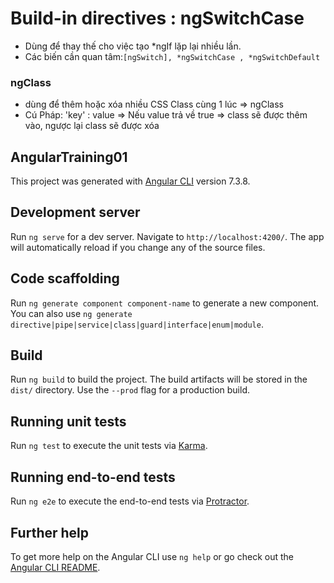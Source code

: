 

# Build-in directives : ngSwitchCase
  - Dùng để thay thế cho việc tạo *ngIf lặp lại nhiều lần.
  - Các biến cần quan tâm:` [ngSwitch], *ngSwitchCase , *ngSwitchDefault `

### ngClass
  - dùng để thêm hoặc xóa nhiều CSS Class cùng 1 lúc => ngClass
  - Cú Pháp: 'key' : value => Nếu value trả về true => class sẽ được thêm vào, ngược lại class sẽ được xóa
## AngularTraining01

This project was generated with [Angular CLI](https://github.com/angular/angular-cli) version 7.3.8.

## Development server

Run `ng serve` for a dev server. Navigate to `http://localhost:4200/`. The app will automatically reload if you change any of the source files.

## Code scaffolding

Run `ng generate component component-name` to generate a new component. You can also use `ng generate directive|pipe|service|class|guard|interface|enum|module`.

## Build

Run `ng build` to build the project. The build artifacts will be stored in the `dist/` directory. Use the `--prod` flag for a production build.

## Running unit tests

Run `ng test` to execute the unit tests via [Karma](https://karma-runner.github.io).

## Running end-to-end tests

Run `ng e2e` to execute the end-to-end tests via [Protractor](http://www.protractortest.org/).

## Further help

To get more help on the Angular CLI use `ng help` or go check out the [Angular CLI README](https://github.com/angular/angular-cli/blob/master/README.md).
